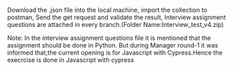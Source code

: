 Download the .json file into the local machine,
import the collection to postman,
Send the get request and validate the result,
Interview assignment questions are attached in every branch.(Folder Name:Interview_test_v4.zip)

Note: In the interview assignment questions file it is mentioned that the assignment should be done in Python. But during Manager round-1 it was informed that,the current opening is for Javascript with Cypress.Hence the execrcise is done in Javascript with cypress
